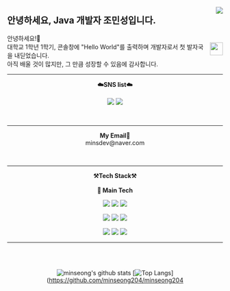 <a href="https://solved.ac/minseong2083"><img align="right" src="http://mazandi.herokuapp.com/api?handle=minseong2083&theme=dark"/></a>

  

## 안녕하세요, Java 개발자 조민성입니다.

<p align="">
안녕하세요!🙈<br> <img align="right" width="30" src="https://user-images.githubusercontent.com/75469131/213887734-1f8f0fb6-4395-4aa6-b828-3b44b96d8f0f.gif" />
대학교 1학년 1학기, 콘솔창에 "Hello World"를 출력하며 개발자로서 첫 발자국을 내딛었습니다. <br>
아직 배울 것이 많지만, 그 만큼 성장할 수 있음에 감사합니다.
</p>

---

<p align="center">
<Strong>☁️SNS list☁️</Strong>
<br><br>
<t><a href="https://www.instagram.com/minsdev/" target="_blank"><img src="https://img.shields.io/badge/Instagram-E4405F?style=for-the-badge&logo=Instagram&logoColor=white"/></a></t>
<a href="https://minchive.notion.site/Java-00344ad5638f4eaba9afa11bfd94661d?pvs=4" target="_blank"><img src="https://img.shields.io/badge/포트폴리오-000000?style=for-the-badge&logo=Notion&logoColor=white"/></a>
</p>
<br>

---
<p align="center">
<Strong>My Email📧</Strong><br>minsdev@naver.com<br>
</p>

<br>

---
<p align="center">
   <Strong>⚒️Tech Stack⚒️</Strong><br><br>
   <Strong>🥇 Main Tech</Strong>
</p>
<p align="center">
  <img src="https://img.shields.io/badge/JAVA-white?style=for-the-badge&logo=java&logoColor=white"> 
  <img src="https://img.shields.io/badge/Spring-6DB33F?style=for-the-badge&logo=Spring&logoColor=white">
  <img src="https://img.shields.io/badge/SpringBoot-6DB33F?style=for-the-badge&logo=SpringBoot&logoColor=white">
</p>
<p align="center">
  <img src="https://img.shields.io/badge/JavaScript-F7DF1E?style=for-the-badge&logo=JavaScript&logoColor=white"/>
  <img src="https://img.shields.io/badge/Node.js-339933?style=for-the-badge&logo=Node.js&logoColor=white"/>
  <img src="https://img.shields.io/badge/HTML-E34F26?style=for-the-badge&logo=html5&logoColor=white"/>
</p>
<p align="center">
  <img src="https://img.shields.io/badge/Git-F05032?style=for-the-badge&logo=Git&logoColor=white"/>
  <img src="https://img.shields.io/badge/GitHub-181717?style=for-the-badge&logo=GitHub&logoColor=white"/>
  <img src="https://img.shields.io/badge/Linux-FCC624?style=for-the-badge&logo=Linux&logoColor=black"/>
</p>

---
<br><br>
<div align="center">

![minseong's github stats](https://github-readme-stats.vercel.app/api?username=minseong204&show_icons=true) [![Top Langs](https://github-readme-stats.vercel.app/api/top-langs/?username=minseong204&langs_count=10&layout=compact)](https://github.com/minseong204/minseong204

  


